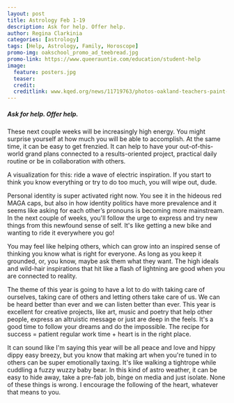 ```yaml
---
layout: post
title: Astrology Feb 1-19
description: Ask for help. Offer help.
author: Regina Clarkinia
categories: [astrology]
tags: [Help, Astrology, Family, Horoscope]
promo-img: oakschool_promo_ad_teebread.jpg
promo-link: https://www.queerauntie.com/education/student-help
image:
  feature: posters.jpg
  teaser:
  credit:
  creditlink: www.kqed.org/news/11719763/photos-oakland-teachers-paint-prepare-to-vote-on-strike
---
```

<h5>Ask for help. Offer help.</h5>

These next couple weeks will be increasingly high energy. You might surprise yourself at how much you will be able to accomplish. At the same time, it can be easy to get frenzied. It can help to have your out-of-this-world grand plans connected to a results-oriented project, practical daily routine or be in collaboration with others.

A visualization for this: ride a wave of electric inspiration. If you start to think you know everything or try to do too much, you will wipe out, dude.

Personal identity is super activated right now. You see it in the hideous red MAGA caps, but also in how identity politics have more prevalence and it seems like asking for each other’s pronouns is becoming more mainstream. In the next couple of weeks, you'll follow the urge to express and try new things from this newfound sense of self. It's like getting a new bike and wanting to ride it everywhere you go!

You may feel like helping others, which can grow into an inspired sense of thinking you know what is right for everyone. As long as you keep it grounded, or, you know, maybe ask them what they want. The high ideals and wild-hair inspirations that hit like a flash of lightning are good when you are connected to reality.

The theme of this year is going to have a lot to do with taking care of ourselves, taking care of others and letting others take care of us. We can be heard better than ever and we can listen better than ever. This year is excellent for creative projects, like art, music and poetry that help other people, express an altruistic message or just are deep in the feels. It's a good time to follow your dreams and do the impossible. The recipe for success = patient regular work time + heart is in the right place.

It can sound like I'm saying this year will be all peace and love and hippy dippy easy breezy, but you know that making art when you're tuned in to others can be super emotionally taxing. It's like walking a tightrope while cuddling a fuzzy wuzzy baby bear. In this kind of astro weather, it can be easy to hide away, take a pre-fab job, binge on media and just isolate. None of these things is wrong. I encourage the following of the heart, whatever that means to you.
